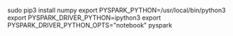 sudo pip3 install numpy
export PYSPARK_PYTHON=/usr/local/bin/python3
export PYSPARK_DRIVER_PYTHON=ipython3
export PYSPARK_DRIVER_PYTHON_OPTS="notebook"
pyspark
